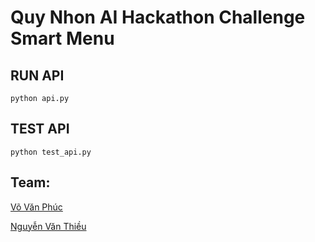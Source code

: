 # Quy Nhon AI Hackathon Challenge Smart Menu

## RUN API
```
python api.py
```

## TEST API

```
python test_api.py
```

## Team:
   [Võ Văn Phúc](https://github.com/vovanphuc)

   [Nguyễn Văn Thiều](https://github.com/theluckygod)